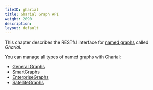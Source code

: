 ```yaml
---
fileID: gharial
title: Gharial Graph API
weight: 2090
description: 
layout: default
---
```

This chapter describes the RESTful interface for
[named graphs](../../graphs/#named-graphs) called _Gharial_.

You can manage all types of named graphs with Gharial:
- [General Graphs](../../graphs/general-graphs/)
- [SmartGraphs](../../graphs/smartgraphs/)
- [EnterpriseGraphs](../../graphs/enterprisegraphs/)
- [SatelliteGraphs](../../graphs/satellitegraphs/)
